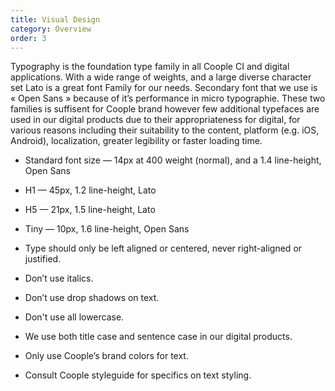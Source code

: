 ```yaml
---
title: Visual Design
category: Overview
order: 3
---
```

Typography
is the foundation type family in all Coople CI and digital applications. With a wide range of weights, and a large diverse character set Lato is a great font Family for our needs. Secondary font that we use is « Open Sans » because of it’s performance in micro typographie. These two families is suffisent for Coople brand however few additional typefaces are used in our digital products due to their appropriateness for digital, for various reasons including their suitability to the content, platform (e.g. iOS, Android), localization, greater legibility or faster loading time.


* Standard font size — 14px at 400 weight (normal), and a 1.4 line-height, Open Sans
* H1 — 45px, 1.2 line-height, Lato
* H5 — 21px, 1.5 line-height, Lato
* Tiny — 10px, 1.6 line-height, Open Sans

* Type should only be left aligned or centered, never right-aligned or justified.
* Don’t use italics.
* Don’t use drop shadows on text.
* Don't use all lowercase.
* We use both title case and sentence case in our digital products.
* Only use Coople’s brand colors for text.
* Consult Coople styleguide for specifics on text styling.


